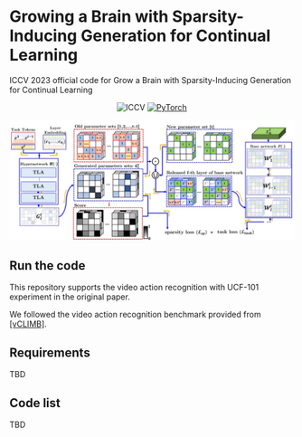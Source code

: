 # Growing a Brain with Sparsity-Inducing Generation for Continual Learning
ICCV 2023 official code for Grow a Brain with Sparsity-Inducing Generation for Continual Learning
<div align="center">
  
![ICCV](https://img.shields.io/badge/ICCV-2023-blue)
[![PyTorch](https://img.shields.io/badge/pytorch-1.8.0-%237732a8?style=flat-square&logo=PyTorch&color=EE4C2C)](https://pytorch.org/)

![GrowBrain](images/ICCV23_main_fig.jpg)
</div>

## Run the code
This repository supports the video action recognition with UCF-101 experiment in the original paper.

We followed the video action recognition benchmark provided from [[vCLIMB]](https://github.com/ojedaf/vCLIMB_Benchmark).

## Requirements 
TBD 

## Code list 
TBD
